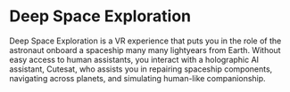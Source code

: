 # Deep Space Exploration
Deep Space Exploration is a VR experience that puts you in the role of the astronaut onboard a spaceship many many lightyears from Earth. Without easy access to human assistants, you interact with a holographic AI assistant, Cutesat, who assists you in repairing spaceship components, navigating across planets, and simulating human-like companionship.
